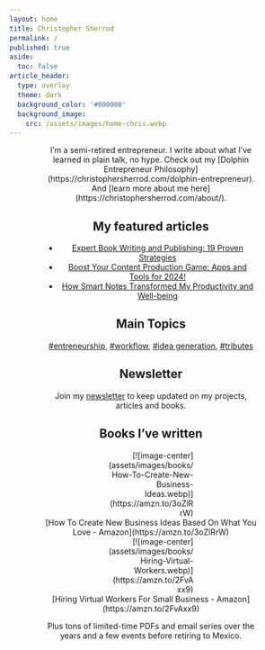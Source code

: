 ```yaml
---
layout: home
title: Christopher Sherrod
permalink: /
published: true
aside:
  toc: false
article_header:
  type: overlay
  theme: dark
  background_color: '#000000'
  background_image:
    src: /assets/images/home-chris.webp
---
```

<div style="width:75%; margin:0 auto;" align="center" markdown="1">
I’m a semi-retired entrepreneur. I write about what I’ve learned in plain talk, no hype. Check out my [Dolphin Entrepreneur Philosophy](https://christophersherrod.com/dolphin-entrepreneur). And [learn more about me here](https://christophersherrod.com/about/).

## My featured articles
- [Expert Book Writing and Publishing: 19 Proven Strategies](https://christophersherrod.com/book-advice/)
- [Boost Your Content Production Game: Apps and Tools for 2024!](https://christophersherrod.com/workflow)
- [How Smart Notes Transformed My Productivity and Well-being](https://christophersherrod.com/smart-notes/)

## Main Topics
[#entreneurship](https://christophersherrod.com/archive/?tag=entrepreneurship), [#workflow](https://christophersherrod.com/archive/?tag=workflow-apps), [#idea generation](https://christophersherrod.com/archive/?tag=idea-generation), [#tributes](https://christophersherrod.com/archive/?tag=tribute)

## Newsletter
Join my [newsletter](https://christophersherrod.com/newsletter/) to keep updated on my projects, articles and books.

## Books I’ve written
<div style="width:40%; margin:0 auto;" align="right" markdown="1">
[![image-center](assets/images/books/How-To-Create-New-Business-Ideas.webp)](https://amzn.to/3oZlRrW)
</div>
[How To Create New Business Ideas Based On What You Love - Amazon](https://amzn.to/3oZlRrW)

<div style="width:40%; margin:0 auto;" align="right" markdown="1">
[![image-center](assets/images/books/Hiring-Virtual-Workers.webp)](https://amzn.to/2FvAxx9)
</div>
[Hiring Virtual Workers For Small Business - Amazon](https://amzn.to/2FvAxx9)

Plus tons of limited-time PDFs and email series over the years and a few events before retiring to Mexico.
</div>